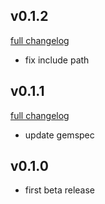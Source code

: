 ## v0.1.2
[full changelog](http://github.com/ysato5654/histock-filter/compare/v0.1.1...v0.1.2)

* fix include path

## v0.1.1
[full changelog](http://github.com/ysato5654/histock-filter/compare/v0.1.0...v0.1.1)

* update gemspec

## v0.1.0

* first beta release
